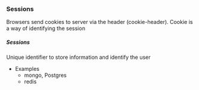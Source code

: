 ### Sessions

Browsers send cookies to server via the header (cookie-header). Cookie is a way of identifying the session

##### Sessions
Unique identifier to store information and identify the user
  - Examples
    - mongo, Postgres
    - redis
